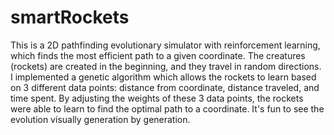 # smartRockets
This is a 2D pathfinding evolutionary simulator with reinforcement learning, which finds the most efficient path to a given coordinate.
The creatures (rockets) are created in the beginning, and they travel in random directions. I implemented a genetic algorithm which allows the rockets to learn based on 3 different data points: distance from coordinate, distance traveled, and time spent. By adjusting the weights of these 3 data points, the rockets were able to learn to find the optimal path to a coordinate.
It's fun to see the evolution visually generation by generation.
